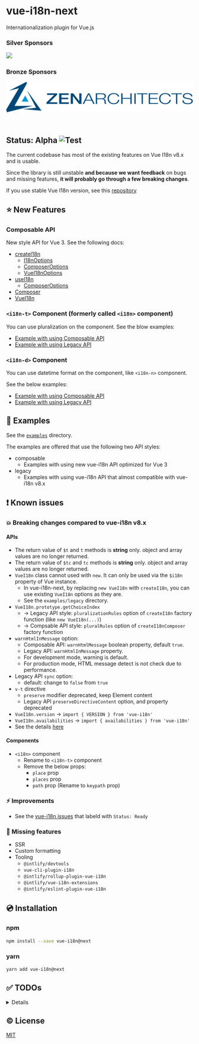 # vue-i18n-next

Internationalization plugin for Vue.js

<h3>Silver Sponsors</h3>

<p>
  <a href="https://www.codeandweb.com/babeledit?utm_campaign=vue-i18n-2019-01" target="_blank">
    <img src="https://raw.githubusercontent.com/kazupon/vue-i18n/dev/vuepress/.vuepress/public/patrons/babeledit.png">
  </a>
</p>

<h3>Bronze Sponsors</h3>

<p>
  <a href="https://zenarchitects.co.jp/" target="_blank">
    <img src="https://raw.githubusercontent.com/kazupon/vue-i18n/v8.x/vuepress/.vuepress/public/patrons/zenarchitects.png">
  </a>
</p>

<br/>


## Status: Alpha ![Test](https://github.com/intlify/vue-i18n-next/workflows/Test/badge.svg)

The current codebase has most of the existing features on Vue I18n v8.x and is usable.

Since the library is still unstable **and because we want feedback** on bugs and missing features, **it will probably go through a few breaking changes**.

If you use stable Vue I18n version, see this [repository](https://github.com/kazupon/vue-i18n)

## :star: New Features

### Composable API

New style API for Vue 3. See the following docs:

- [createI18n](https://github.com/intlify/vue-i18n-next/blob/master/docs/vue-i18n.createi18n.md)
  - [I18nOptions](https://github.com/intlify/vue-i18n-next/blob/master/docs/vue-i18n.i18noptions.md)
  - [ComposerOptions](https://github.com/intlify/vue-i18n-next/blob/master/docs/vue-i18n.composeroptions.md)
  - [VueI18nOptions](https://github.com/intlify/vue-i18n-next/blob/master/docs/vue-i18n.vuei18noptions.md)
- [useI18n](https://github.com/intlify/vue-i18n-next/blob/master/docs/vue-i18n.usei18n.md)
  - [ComposerOptions](https://github.com/intlify/vue-i18n-next/blob/master/docs/vue-i18n.composeroptions.md)
- [Composer](https://github.com/intlify/vue-i18n-next/blob/master/docs/vue-i18n.composer.md)
- [VueI18n](https://github.com/intlify/vue-i18n-next/blob/master/docs/vue-i18n.vuei18n.md)

### `<i18n-t>` Component (formerly called `<i18n>` component)

You can use pluralization on the component. See the blow examples:

- [Example with using Composable API](https://github.com/intlify/vue-i18n-next/blob/master/examples/composable/components/translation.html)
- [Example with using Legacy API](https://github.com/intlify/vue-i18n-next/blob/master/examples/legacy/components/translation.html)

### `<i18n-d>` Component

You can use datetime format on the component, like `<i18n-n>` component.

See the below examples:

- [Example with using Composable API](https://github.com/intlify/vue-i18n-next/blob/master/examples/composable/components/datetime-format.html)
- [Example with using Legacy API](https://github.com/intlify/vue-i18n-next/blob/master/examples/legacy/components/datetime-format.html)


## :lollipop: Examples

See the [`examples`](https://github.com/intlify/vue-i18n-next/tree/master/examples) directory.

The examples are offered that use the following two API styles:

- composable
  - Examples with using new vue-i18n API optimized for Vue 3
- legacy
  - Examples with using vue-i18n API that almost compatible with vue-i18n v8.x


## :heavy_exclamation_mark: Known issues

### :boom: Breaking changes compared to vue-i18n v8.x

#### APIs
- The return value of `$t` and `t` methods is **string** only. object and array values ​​are no longer returned.
- The return value of `$tc` and `tc` methods is **string** only. object and array values ​​are no longer returned.
- `VueI18n` class cannot used with `new`. It can only be used via the `$i18n` property of Vue instance.
  - In vue-i18n-next, by replacing `new VueI18n` with `createI18n`, you can use existing `VueI18n` options as they are.
  - See the `examples/legacy` directory.
- `VueI18n.prototype.getChoiceIndex`
  - -> Legacy API style: `pluralizationRules` option of `createI18n` factory function (like `new VueI18n(...)`)
  - -> Compsable API style: `pluralRules` option of `createI18nComposer` factory function
- `warnHtmlInMessage` option:
  - Composable API: `warnHtmlMessage` boolean property, default `true`.
  - Legacy API: `warnHtmlInMessage` property.
  - For development mode, warning is default.
  - For production mode, HTML message detect is not check due to performance.
- Legacy API `sync` option:
  - default: change to `false` from `true`
- `v-t` directive
  - `preserve` modifier deprecated, keep Element content
  - Legacy API `preserveDirectiveContent` option, and property deprecated
- `VueI18n.version` -> `import { VERSION } from 'vue-i18n'`
- `VueI18n.availabilities` -> `import { availabilities } from 'vue-i18n'`
- See the details [here](https://github.com/intlify/vue-i18n-next/blob/master/docs/vue-i18n.md)

#### Components
- `<i18n>` component
  - Rename to `<i18n-t>` component
  - Remove the below props:
    - `place` prop
    - `places` prop
    - `path` prop (Rename to `keypath` prop)

### :zap: Improvements

- See the [vue-i18n issues](https://github.com/kazupon/vue-i18n/issues?q=is%3Aissue+is%3Aopen+label%3A%22Status%3A+Ready%22) that labeld with `Status: Ready`


### :hammer: Missing features

- SSR
- Custom formatting
- Tooling
  - `@intlify/devtools`
  - `vue-cli-plugin-i18n`
  - `@intlify/rollup-plugin-vue-i18n`
  - `@intlify/vue-i18n-extensions`
  - `@intlify/eslint-plugin-vue-i18n`


## :cd: Installation

### npm

```bash
npm install --save vue-i18n@next
```

### yarn
```bash
yarn add vue-i18n@next
```


## :white_check_mark: TODOs
<details>

- Intlify message format compiler
  - [x] vue-i18n message format
  - [ ] sourcemap
  - [x] HTML format handling
  - [ ] more unit (fuzzing) tests
  - [x] performance tests (benchmark)
- Intlify core runtime
  - [x] translate function
  - [x] datetime function
  - [x] number function
  - [x] warnHtmlMessage
  - [x] improve translate `args` typing
  - [ ] improve locale messages typing: `LocaleMessages` / `LocaleMessage` / `LocaleMessageDictiory`
  - [x] postTranslation context option
- Composable API: I18n Composer
  - [ ] error handlings
  - properties
    - [x] locale
    - [x] fallbackLocale
    - [x] inheritLocale
    - [x] availableLocales
    - [x] messages
    - [x] modifiers
    - [x] pluralRules
    - [x] missingWarn
    - [x] fallbackWarn
    - [x] fallbackRoot
    - [x] fallbackFormat
    - [x] dateTimeFormats
    - [x] numberFormats
    - [x] warnHtmlMessage
  - methods
    - [x] t
    - [x] getLocaleMessages
    - [x] setLocaleMessages
    - [x] mergeLocaleMessages
    - [x] d
    - [x] getDateTimeFormat
    - [x] setDateTimeFormat
    - [x] mergeDateTimeFormat
    - [x] n
    - [x] getNumberFormat
    - [x] setNumberFormat
    - [x] mergeNumberFormat
    - [x] getPostTranslationHandler
    - [x] setPostTranslationHandler
    - [x] getMissingHandler
    - [x] setMissingHandler
- Legacy API: compatible supporting
  - VueI18n
    - [x] locale
    - [x] fallbackLocale
    - [x] sync
    - [x] availableLocales
    - [x] messages
    - [x] pluralizationRules
    - [x] dateTimeFormats
    - [x] numberFormats
    - [x] formatter
    - [x] missing
    - [x] silentTranslationWarn
    - [x] silentFallbackWarn
    - [x] formatFallbackMessages
    - [x] preserveDirectiveContent
    - [x] warnHtmlInMessage
    - [x] postTranslation
    - [x] t
    - [x] tc
    - [x] te
    - [x] getLocaleMessage
    - [x] setLocaleMessage
    - [x] mergeLocaleMessage
    - [x] d
    - [x] getDateTimeFormat
    - [x] setDateTimeFormat
    - [x] mergeDateTimeFormat
    - [x] n
    - [x] getNumberFormat
    - [x] setNumberFormat
    - [x] mergeNumberFormat
    - [x] getChoiceIndex
  - Inejctted in Vue Prototype API
    - [x] $i18n
    - [x] $t
    - [x] $tc
    - [x] $te
    - [x] $d
    - [x] $n
  - Component options
    - [x] messages
    - [x] pluralRule
    - [x] dateTimeFormats
    - [x] numberFormats
    - [x] sharedMessages
  - [x] plugin install & mixin
  - [x] version
  - [x] IntlAvailability availabilities
- Components
  - [x] Translation `<i18n-t>`
  - [x] NumberFormat `<i18n-n>`
  - [x] DatetimeFormat `<i18n-d>`
- Directive
  - [x] `v-t`
- Tool Chains
  - [ ] intlify devtools
  - [x] vue-i18n-extensions
  - [x] vue-i18n-loader
  - [ ] rollup-plugin-vue-i18n
  - [ ] vue-cli-plugin-i18n
  - [ ] eslint-plugin-vue-i18n
- Others
  - [ ] documentation
  - [x] fallback localization (bubble up)
  - [ ] SSR
- General tasks
  - [ ] error handlings
  - [ ] unit testings with @vue/test-utils@next

</details>


## :copyright: License

[MIT](http://opensource.org/licenses/MIT)
